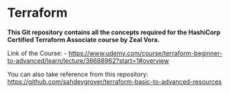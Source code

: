 # Terraform

**This Git repository contains all the concepts required for the HashiCorp Certified Terraform Associate course by Zeal Vora.**

Link of the Course: - https://www.udemy.com/course/terraform-beginner-to-advanced/learn/lecture/36688962?start=1#overview

You can also take reference from this repository: https://github.com/sahdevgrover/terraform-basic-to-advanced-resources
